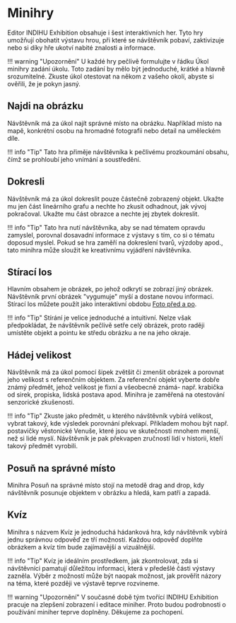 # Minihry

Editor INDIHU Exhibition obsahuje i šest interaktivních her. Tyto hry umožňují obohatit výstavu hrou, při které se návštěvník pobaví, zaktivizuje nebo si díky hře ukotví nabité znalosti a informace. 

!!! warning "Upozornění"
	U každé hry pečlivě formulujte v řádku Úkol minihry zadání úkolu. Toto zadání by mělo být jednoduché, krátké a hlavně srozumitelné. Zkuste úkol otestovat na někom z vašeho okolí, abyste si ověřili, že je pokyn jasný.  

## Najdi na obrázku

Návštěvník má za úkol najít správné místo na obrázku. Například místo na mapě, konkrétní osobu na hromadné fotografii nebo detail na uměleckém díle. 

!!! info "Tip"
	Tato hra přiměje návštěvníka k pečlivému prozkoumání obsahu, čímž se prohloubí jeho vnímání a soustředění. 

## Dokresli
	
Návštěvník má za úkol dokreslit pouze částečně zobrazený objekt. Ukažte mu jen část lineárního grafu a nechte ho zkusit odhadnout, jak vývoj pokračoval. Ukažte mu část obrazce a nechte jej zbytek dokreslit.

!!! info "Tip"
	Tato hra nutí návštěvníka, aby se nad tématem opravdu zamyslel, porovnal dosavadní informace z výstavy s tím, co si o tématu doposud myslel. Pokud se hra zaměří na dokreslení tvarů, výzdoby apod., tato minihra může sloužit ke kreativnímu vyjádření návštěvníka.  

## Stírací los

Hlavním obsahem je obrázek, po jehož odkrytí se zobrazí jiný obrázek. Návštěvník první obrázek "vygumuje" myší a dostane novou informaci. Stírací los můžete použít jako interaktivní obdobu [Foto před a po](/obrazovky/#foto-pred-a-po). 

!!! info "Tip"
	Stírání je velice jednoduché a intuitivní. Nelze však předpokládat, že návštěvník pečlivě setře celý obrázek, proto raději umístěte objekt a pointu ke středu obrázku a ne na jeho okraje. 

## Hádej velikost

Návštěvník má za úkol pomocí šipek zvětšit či zmenšit obrázek a porovnat jeho velikost s referenčním objektem. Za referenční objekt vyberte dobře známý předmět, jehož velikost je fixní a všeobecně známá- např. krabička od sirek, propiska, lidská postava apod. Minihra je zaměřená na otestování senzorické zkušenosti. 

!!! info "Tip"
	Zkuste jako předmět, u kterého návštěvník vybírá velikost, vybrat takový, kde výsledek porovnání překvapí. Příkladem mohou být např. postavičky věstonické Venuše, které jsou ve skutečnosti mnohem menší, než si lidé myslí. Návštěvník je pak překvapen zručností lidí v historii, kteří takový předmět vyrobili. 

## Posuň na správné místo

Minihra Posuň na správné místo stojí na metodě drag and drop, kdy návštěvník posunuje objektem v obrázku a hledá, kam patří a zapadá. 

## Kvíz

Minihra s názvem Kvíz je jednoduchá hádanková hra, kdy návštěvník vybírá jednu správnou odpověď ze tří možností. Každou odpověď doplňte obrázkem a kvíz tím bude zajímavější a vizuálnější. 

!!! info "Tip"
	Kvíz je ideálním prostředkem, jak zkontrolovat, zda si návštěvníci pamatují důležitou informaci, která v předešlé části výstavy zazněla. Výběr z možností může být naopak možnost, jak prověřit názory na téma, které později ve výstavě teprve rozvineme.    

!!! warning "Upozornění"
	V současné době tým tvořící INDIHU Exhibition pracuje na zlepšení zobrazení i editace miniher. Proto budou podrobnosti o používání miniher teprve doplněny. Děkujeme za pochopení. 
